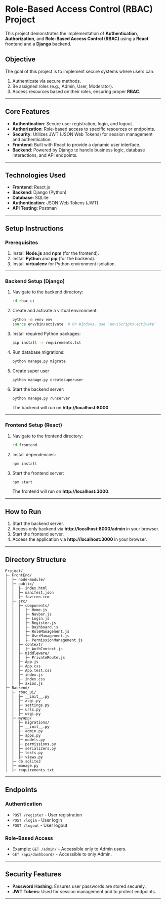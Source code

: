 
# Role-Based Access Control (RBAC) Project

This project demonstrates the implementation of **Authentication**, **Authorization**, and **Role-Based Access Control (RBAC)** using a **React** frontend and a **Django** backend.

## **Objective**

The goal of this project is to implement secure systems where users can:
1. Authenticate via secure methods.
2. Be assigned roles (e.g., Admin, User, Moderator).
3. Access resources based on their roles, ensuring proper **RBAC**.

---

## **Core Features**

- **Authentication**: Secure user registration, login, and logout.
- **Authorization**: Role-based access to specific resources or endpoints.
- **Security**: Utilizes JWT (JSON Web Tokens) for session management and authentication.
- **Frontend**: Built with React to provide a dynamic user interface.
- **Backend**: Powered by Django to handle business logic, database interactions, and API endpoints.

---

## **Technologies Used**

- **Frontend**: React.js
- **Backend**: Django (Python)
- **Database**: SQLite
- **Authentication**: JSON Web Tokens (JWT)
- **API Testing**: Postman

---

## **Setup Instructions**

### Prerequisites
1. Install **Node.js** and **npm** (for the frontend).
2. Install **Python** and **pip** (for the backend).
3. Install **virtualenv** for Python environment isolation.

---

### **Backend Setup (Django)**

1. Navigate to the backend directory:
   ```bash
   cd rbac_ui
   ```

2. Create and activate a virtual environment:
   ```bash
   python -m venv env
   source env/bin/activate  # On Windows, use `env\Scripts\activate`
   ```

3. Install required Python packages:
   ```bash
   pip install -r requirements.txt
   ```

4. Run database migrations:
   ```bash
   python manage.py migrate
   ```

5. Create super user
   ```bash
   python manage.py createsuperuser
   ```

6. Start the backend server:
   ```bash
   python manage.py runserver
   ```

   The backend will run on **http://localhost:8000**.

---

### **Frontend Setup (React)**

1. Navigate to the frontend directory:
   ```bash
   cd frontend
   ```

2. Install dependencies:
   ```bash
   npm install
   ```

3. Start the frontend server:
   ```bash
   npm start
   ```

   The frontend will run on **http://localhost:3000**.

---

## **How to Run**

1. Start the backend server.
2. Access only backend via **http://localhost:8000/admin** in your browser.
3. Start the frontend server.
4. Access the application via **http://localhost:3000** in your browser.

---

## **Directory Structure**

```base
Project/
├─ FrontEnd/
│  ├─ node-module/
│  ├─ public/
│  │  ├─ index.html
│  │  ├─ manifest.json
│  │  ├─ favicon.ico
│  ├─ src/
│  │  ├─ components/
│  │  │  ├─ Home.js
│  │  │  ├─ Navbar.js
│  │  │  ├─ Login.js
│  │  │  ├─ Register.js
│  │  │  ├─ Dashboard.js
│  │  │  ├─ RoleManagement.js
│  │  │  ├─ UserManagement.js
│  │  │  ├─ PermissionManagement.js
│  │  ├─ context/
│  │  │  ├─ AuthContext.js
│  │  ├─ middleware/
│  │  │  ├─ PrivateRoute,js
│  │  ├─ App.js
│  │  ├─ App.css
│  │  ├─ App.test.css
│  │  ├─ index.js
│  │  ├─ index.css
│  │  ├─ axios.js
├─ Backend/
│  ├─ rbac_ui/
│  │  ├─ __init__.py
│  │  ├─ asgi.py
│  │  ├─ settings.py
│  │  ├─ urls.py
│  │  ├─ wsgi.py
│  ├─ myapp/
│  │  ├─ migrations/
│  │  ├─ __init__.py
│  │  ├─ admin.py
│  │  ├─ apps.py
│  │  ├─ models.py
│  │  ├─ permissions.py
│  │  ├─ serializers.py
│  │  ├─ tests.py
│  │  ├─ views.py
│  ├─ db.sqlite3
│  ├─ manage.py
│  ├─ requirements.txt

```
---

## **Endpoints**

### Authentication
- `POST /register` - User registration
- `POST /login` - User login
- `POST /logout` - User logout

### Role-Based Access
- Example: `GET /admin/` - Accessible only to Admin users.
- `GET /api/dashboard/` - Accessible to only Admin.

---

## **Security Features**

- **Password Hashing**: Ensures user passwords are stored securely.
- **JWT Tokens**: Used for session management and to protect endpoints.

---

